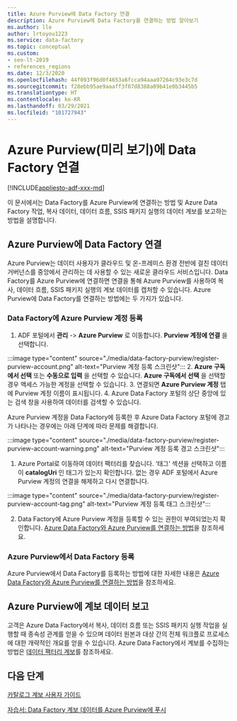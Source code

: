 ```yaml
---
title: Azure Purview에 Data Factory 연결
description: Azure Purview에 Data Factory를 연결하는 방법 알아보기
ms.author: lle
author: lrtoyou1223
ms.service: data-factory
ms.topic: conceptual
ms.custom:
- seo-lt-2019
- references_regions
ms.date: 12/3/2020
ms.openlocfilehash: 44f093f96d0f4653a6fcca94aaa97264c93e3c7d
ms.sourcegitcommit: f28ebb95ae9aaaff3f87d8388a09b41e0b3445b5
ms.translationtype: HT
ms.contentlocale: ko-KR
ms.lasthandoff: 03/29/2021
ms.locfileid: "101727943"
---
```

# <a name="connect-data-factory-to-azure-purview-preview"></a>Azure Purview(미리 보기)에 Data Factory 연결
[!INCLUDE[appliesto-adf-xxx-md](includes/appliesto-adf-xxx-md.md)]

이 문서에서는 Data Factory를 Azure Purview에 연결하는 방법 및 Azure Data Factory 작업, 복사 데이터, 데이터 흐름, SSIS 패키지 실행의 데이터 계보를 보고하는 방법을 설명합니다.


## <a name="connect-data-factory-to-azure-purview"></a>Azure Purview에 Data Factory 연결
Azure Purview는 데이터 사용자가 클라우드 및 온-프레미스 환경 전반에 걸친 데이터 거버넌스를 중앙에서 관리하는 데 사용할 수 있는 새로운 클라우드 서비스입니다. Data Factory를 Azure Purview에 연결하면 연결을 통해 Azure Purview를 사용하여 복사, 데이터 흐름, SSIS 패키지 실행의 계보 데이터를 캡처할 수 있습니다. Azure Purview에 Data Factory를 연결하는 방법에는 두 가지가 있습니다.
### <a name="register-azure-purview-account-to-data-factory"></a>Data Factory에 Azure Purview 계정 등록
1. ADF 포털에서 **관리** -> **Azure Purview** 로 이동합니다. **Purview 계정에 연결** 을 선택합니다. 

:::image type="content" source="./media/data-factory-purview/register-purview-account.png" alt-text="Purview 계정 등록 스크린샷":::
2. **Azure 구독에서 선택** 또는 **수동으로 입력** 을 선택할 수 있습니다. **Azure 구독에서 선택** 을 선택할 경우 액세스 가능한 계정을 선택할 수 있습니다. 
3. 연결되면 **Azure Purview 계정** 탭에 Purview 계정 이름이 표시됩니다. 
4. Azure Data Factory 포털의 상단 중앙에 있는 검색 창을 사용하여 데이터를 검색할 수 있습니다. 

Azure Purview 계정을 Data Factory에 등록한 후 Azure Data Factory 포털에 경고가 나타나는 경우에는 아래 단계에 따라 문제를 해결합니다.

:::image type="content" source="./media/data-factory-purview/register-purview-account-warning.png" alt-text="Purview 계정 등록 경고 스크린샷":::

1. Azure Portal로 이동하여 데이터 팩터리를 찾습니다. ‘태그’ 섹션을 선택하고 이름이 **catalogUri** 인 태그가 있는지 확인합니다. 없는 경우 ADF 포털에서 Azure Purview 계정의 연결을 해제하고 다시 연결합니다.

:::image type="content" source="./media/data-factory-purview/register-purview-account-tag.png" alt-text="Purview 계정 등록 태그 스크린샷":::

2. Data Factory에 Azure Purview 계정을 등록할 수 있는 권한이 부여되었는지 확인합니다. [Azure Data Factory와 Azure Purview를 연결하는 방법](../purview/how-to-link-azure-data-factory.md#create-new-data-factory-connection)을 참조하세요.

### <a name="register-data-factory-in-azure-purview"></a>Azure Purview에서 Data Factory 등록
Azure Purview에서 Data Factory를 등록하는 방법에 대한 자세한 내용은 [Azure Data Factory와 Azure Purview를 연결하는 방법](../purview/how-to-link-azure-data-factory.md)을 참조하세요. 

## <a name="report-lineage-data-to-azure-purview"></a>Azure Purview에 계보 데이터 보고
고객은 Azure Data Factory에서 복사, 데이터 흐름 또는 SSIS 패키지 실행 작업을 실행할 때 종속성 관계를 얻을 수 있으며 데이터 원본과 대상 간의 전체 워크플로 프로세스에 대한 개략적인 개요를 얻을 수 있습니다.
Azure Data Factory에서 계보를 수집하는 방법은 [데이터 팩터리 계보](../purview/how-to-link-azure-data-factory.md#supported-azure-data-factory-activities)를 참조하세요.

## <a name="next-steps"></a>다음 단계
[카탈로그 계보 사용자 가이드](../purview/catalog-lineage-user-guide.md)

[자습서: Data Factory 계보 데이터를 Azure Purview에 푸시](turorial-push-lineage-to-purview.md)